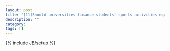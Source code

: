 ```yaml
---
layout: post
title: "[11]Should universities finance students' sports activities equally as libraries"
description: ""
category: 
tags: []
---
```

{% include JB/setup %}


